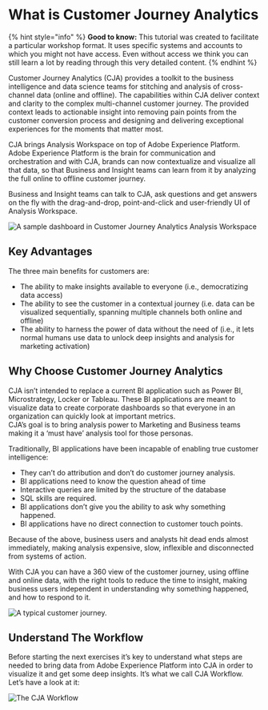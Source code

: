# What is Customer Journey Analytics

{% hint style="info" %}
**Good to know:** This tutorial was created to facilitate a particular workshop format. It uses specific systems and accounts to which you might not have access. Even without access we think you can still learn a lot by reading through this very detailed content.
{% endhint %}

Customer Journey Analytics (CJA) provides a toolkit to the business intelligence and data science teams for stitching and analysis of cross-channel data (online and offline). The capabilities within CJA deliver context and clarity to the complex multi-channel customer journey. The provided context leads to actionable insight into removing pain points from the customer conversion process and designing and delivering exceptional experiences for the moments that matter most.

CJA brings Analysis Workspace on top of Adobe Experience Platform. Adobe Experience Platform is the brain for communication and orchestration and with CJA, brands can now contextualize and visualize all that data, so that Business and Insight teams can learn from it by analyzing the full online to offline customer journey.

Business and Insight teams can talk to CJA, ask questions and get answers on the fly with the drag-and-drop, point-and-click and user-friendly UI of Analysis Workspace.

![A sample dashboard in Customer Journey Analytics Analysis Workspace](../.gitbook/assets/cja-adv-analysis1\_c1.png)

## Key Advantages

The three main benefits for customers are:

* The ability to make insights available to everyone (i.e., democratizing data access)
* The ability to see the customer in a contextual journey (i.e. data can be visualized sequentially, spanning multiple channels both online and offline)
* The ability to harness the power of data without the need of (i.e., it lets normal humans use data to unlock deep insights and analysis for marketing activation)

## Why Choose Customer Journey Analytics

CJA isn’t intended to replace a current BI application such as Power BI, Microstrategy, Locker or Tableau. These BI applications are meant to visualize data to create corporate dashboards so that everyone in an organization can quickly look at important metrics.\
CJA’s goal is to bring analysis power to Marketing and Business teams making it a ‘must have’ analysis tool for those personas.

Traditionally, BI applications have been incapable of enabling true customer intelligence:

* They can’t do attribution and don’t do customer journey analysis.
* BI applications need to know the question ahead of time
* Interactive queries are limited by the structure of the database
* SQL skills are required.
* BI applications don’t give you the ability to ask why something happened.
* BI applications have no direct connection to customer touch points.

Because of the above, business users and analysts hit dead ends almost immediately, making analysis expensive, slow, inflexible and disconnected from systems of action.

With CJA you can have a 360 view of the customer journey, using offline and online data, with the right tools to reduce the time to insight, making business users independent in understanding why something happened, and how to respond to it.

![A typical customer journey.](../.gitbook/assets/cja-use-case\_c1.png)

## Understand The Workflow

Before starting the next exercises it’s key to understand what steps are needed to bring data from Adobe Experience Platform into CJA in order to visualize it and get some deep insights. It’s what we call CJA Workflow. Let’s have a look at it:

![The CJA Workflow](../.gitbook/assets/cja-work-flow\_c1.jpeg)

## &#x20;
